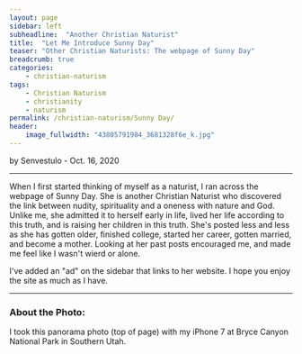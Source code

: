 ```yaml
---
layout: page
sidebar: left
subheadline:  "Another Christian Naturist"
title:  "Let Me Introduce Sunny Day"
teaser: "Other Christian Naturists: The webpage of Sunny Day"
breadcrumb: true
categories:
    - christian-naturism
tags:
    - Christian Naturism
    - christianity
    - naturism
permalink: /christian-naturism/Sunny Day/
header:
    image_fullwidth: "43805791984_3681328f6e_k.jpg"
---
```

by Senvestulo - Oct. 16, 2020
* * *

When I first started thinking of myself as a naturist, I ran across the webpage of Sunny Day.  She is another Christian Naturist who discovered the link between nudity, spirituality and a oneness with nature and God.  Unlike me, she admitted it to herself early in life, lived her life according to this truth, and is raising her children in this truth.  She's posted less and less as she has gotten older, finished college, started her career, gotten married, and become a mother.  Looking at her past posts encouraged me, and made me feel like I wasn't wierd or alone.

I've added an "ad" on the sidebar that links to her website.  I hope you enjoy the site as much as I have.

* * *

### About the Photo:
I took this panorama photo (top of page) with my iPhone 7 at Bryce Canyon National Park in Southern Utah.